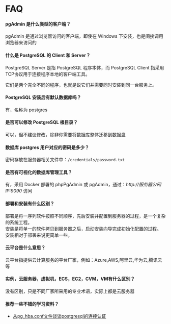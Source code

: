 # FAQ

#### pgAdmin 是什么类型的客户端？

pgAdmin 是通过浏览器访问的客户端，即使在 Windows 下安装，也是间接调用浏览器来访问的

#### 什么是 PostgreSQL 的 Client 和 Server？

PostgreSQL Server 是指 PostgreSQL 程序本体，而 PostgreSQL Client 指采用TCP协议用于连接程序本地的客户端工具。  

它们是两个完全不同的程序，也就是说它们并需要同时安装到同一台服务上。

#### PostgreSQL 安装后有默认数据库吗？

有，名称为 postgres

#### 是否可以修改 PostgreSQL 根目录？

可以，但不建议修改，除非你需要将数据库整体迁移到数据盘

#### 数据库 postgres 用户对应的密码是多少？

密码存放在服务器相关文件中：`/credentials/password.txt`

#### 是否有可视化的数据库管理工具？

有，采用 Docker 部署的 phpPgAdmin 或 pgAdmin，通过：*http://服务器公网IP:9090* 访问

#### 部署和安装有什么区别？

部署是将一序列软件按照不同顺序，先后安装并配置到服务器的过程，是一个复杂的系统工程。  
安装是将单一的软件拷贝到服务器之后，启动安装向导完成初始化配置的过程。  
安装相对于部署来说更简单一些。 

#### 云平台是什么意思？

云平台指提供云计算服务的平台厂家，例如：Azure,AWS,阿里云,华为云,腾讯云等

#### 实例，云服务器，虚拟机，ECS，EC2，CVM，VM有什么区别？

没有区别，只是不同厂家所采用的专业术语，实际上都是云服务器

#### 推荐一些不错的学习资料？

* [从pg_hba.conf文件谈谈postgresql的连接认证](https://www.cnblogs.com/flying-tiger/p/5983588.html?tdsourcetag=s_pcqq_aiomsg)